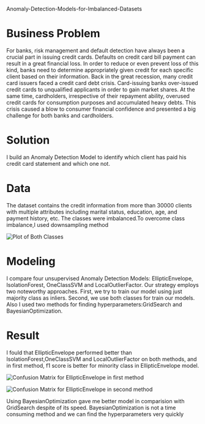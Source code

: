 Anomaly-Detection-Models-for-Imbalanced-Datasets

# Business Problem

For banks, risk management and default detection have always been a crucial part in issuing credit cards. Defaults on credit card bill payment can result in a great financial loss. 
In order to reduce or even prevent loss of this kind, banks need to determine appropriately given credit for each specific client based on their information.
Back in the great recession, many credit card issuers faced a credit card debt crisis. 
Card-issuing banks over-issued credit cards to unqualified applicants in order to gain market shares.
At the same time, cardholders, irrespective of their repayment ability, overused credit cards for consumption purposes and accumulated heavy debts. 
This crisis caused a blow to consumer financial confidence and presented a big challenge for both banks and cardholders.

# Solution

I build an Anomaly Detection Model to identify which client has paid his credit card statement and which one not.

# Data

The dataset contains the credit information from more than 30000 clients with multiple attributes including marital status, education, age, and payment history, etc.
The classes were imbalanced.To overcome class imbalance,I used downsampling method

![Plot of Both Classes](C:\Users\maryam\Pictures\ana1.png)



# Modeling

I compare four unsupervised Anomaly Detection Models: EllipticEnvelope, IsolationForest, OneClassSVM and LocalOutlierFactor. 
Our strategy employs two noteworthy approaches. First, we try to train our model using just majority class as inliers. Second, we use both classes for train our models.
Also I used two methods for finding hyperparameters:GridSearch and BayesianOptimization.

# Result

I fould that EllipticEnvelope performed better than IsolationForest,OneClassSVM and LocalOutlierFactor on both methods, and in first method, f1 score is better for minority class in EllipticEnvelope model.

![Confusion Matrix for EllipticEnvelope in first method](C:\Users\maryam\Pictures\ana3.png)

![Confusion Matrix for EllipticEnvelope in second method](C:\Users\maryam\Pictures\ana2.png)

Using BayesianOptimization gave me better model in comparision with GridSearch despite of its speed. BayesianOptimization is not a time consuming method and we can find the hyperparameters very quickly
